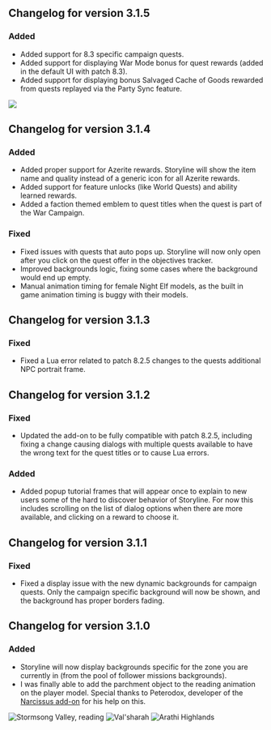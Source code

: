## Changelog for version 3.1.5

### Added

- Added support for 8.3 specific campaign quests.
- Added support for displaying War Mode bonus for quest rewards (added in the default UI with patch 8.3).
- Added support for displaying bonus Salvaged Cache of Goods rewarded from quests replayed via the Party Sync feature.

![](https://www.dropbox.com/s/oak7nnzd9zu81ps/WowT_l1ixICbyP9%20copie.png?raw=1)

## Changelog for version 3.1.4

### Added

- Added proper support for Azerite rewards. Storyline will show the item name and quality instead of a generic icon for all Azerite rewards.
- Added support for feature unlocks (like World Quests) and ability learned rewards.
- Added a faction themed emblem to quest titles when the quest is part of the War Campaign.

### Fixed

- Fixed issues with quests that auto pops up. Storyline will now only open after you click on the quest offer in the objectives tracker.
- Improved backgrounds logic, fixing some cases where the background would end up empty.
- Manual animation timing for female Night Elf models, as the built in game animation timing is buggy with their models.

## Changelog for version 3.1.3

### Fixed

- Fixed a Lua error related to patch 8.2.5 changes to the quests additional NPC portrait frame.

## Changelog for version 3.1.2

### Fixed

- Updated the add-on to be fully compatible with patch 8.2.5, including fixing a change causing dialogs with multiple quests available to have the wrong text for the quest titles or to cause Lua errors.

### Added

- Added popup tutorial frames that will appear once to explain to new users some of the hard to discover behavior of Storyline. For now this includes scrolling on the list of dialog options when there are more available, and clicking on a reward to choose it.

## Changelog for version 3.1.1

### Fixed

- Fixed a display issue with the new dynamic backgrounds for campaign quests. Only the campaign specific background will now be shown, and the background has proper borders fading.

## Changelog for version 3.1.0

### Added

- Storyline will now display backgrounds specific for the zone you are currently in (from the pool of follower missions backgrounds).
- I was finally able to add the parchment object to the reading animation on the player model. Special thanks to Peterodox, developer of the [Narcissus add-on](https://www.curseforge.com/wow/addons/narcissus) for his help on this.


![Stormsong Valley, reading](https://www.dropbox.com/s/nkedovteikk17kw/WoWScrnShot_062919_202913.jpg?raw=1)
![Val'sharah](https://www.dropbox.com/s/6gi3fpcim8yiokb/WoWScrnShot_062919_202336.jpg?raw=1)
![Arathi Highlands](https://www.dropbox.com/s/op36z06v8ox4qwy/WoWScrnShot_062919_201556.jpg?raw=1)
